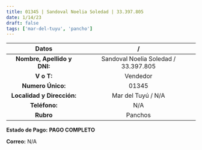 ```yaml
---
title: 01345 | Sandoval Noelia Soledad | 33.397.805
date: 1/14/23
draft: false
tags: ['mar-del-tuyu', 'pancho']
---
```


|          **Datos**          |                   /                  |
|:---------------------------:|:------------------------------------:|
| **Nombre, Apellido y DNI:** | Sandoval Noelia Soledad / 33.397.805 |
|          **V o T:**         |               Vendedor               |
|      **Numero Único:**      |                 01345                |
|  **Localidad y Dirección:** |          Mar del Tuyú / N/A          |
|        **Teléfono:**        |                  N/A                 |
|          **Rubro**          |                Panchos               |

**Estado de Pago:** **PAGO COMPLETO**

**Correo:** N/A

